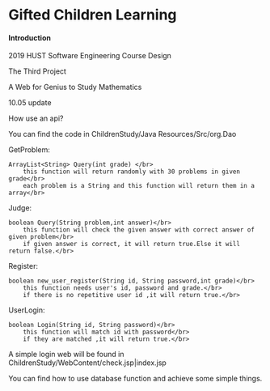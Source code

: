 # Gifted Children Learning

#### Introduction

2019 HUST Software Engineering Course Design

The Third Project

A Web for Genius to Study Mathematics

10.05 update

How use an api?

You can find the code in ChildrenStudy/Java Resources/Src/org.Dao

GetProblem:

    ArrayList<String> Query(int grade) </br>
        this function will return randomly with 30 problems in given grade</br>
        each problem is a String and this function will return them in a array</br>

Judge:

    boolean Query(String problem,int answer)</br>
        this function will check the given answer with correct answer of given problem</br>
        if given answer is correct, it will return true.Else it will return false.</br>

Register:

    boolean new_user_register(String id, String password,int grade)</br>
        this function needs user's id, password and grade.</br>
        if there is no repetitive user id ,it will return true.</br>

UserLogin:

    boolean Login(String id, String password)</br>
        this function will match id with password</br>
        if they are matched ,it will return true.</br>

A simple login web will be found in ChildrenStudy/WebContent/check.jsp|index.jsp

You can find how to use database function and achieve some simple things.